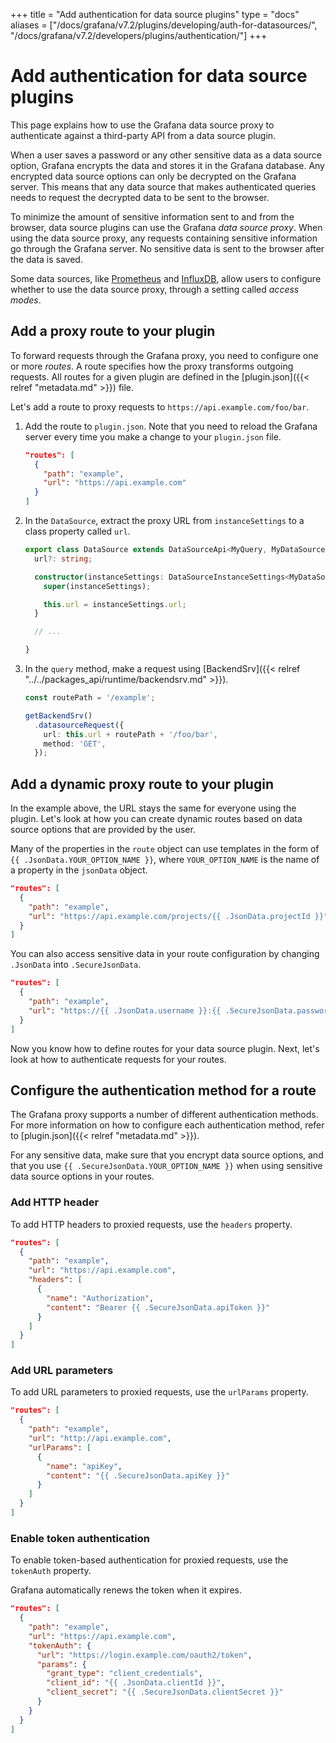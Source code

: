 +++
title = "Add authentication for data source plugins"
type = "docs"
aliases = ["/docs/grafana/v7.2/plugins/developing/auth-for-datasources/",  "/docs/grafana/v7.2/developers/plugins/authentication/"]
+++

# Add authentication for data source plugins

This page explains how to use the Grafana data source proxy to authenticate against a third-party API from a data source plugin.

When a user saves a password or any other sensitive data as a data source option, Grafana encrypts the data and stores it in the Grafana database. Any encrypted data source options can only be decrypted on the Grafana server. This means that any data source that makes authenticated queries needs to request the decrypted data to be sent to the browser.

To minimize the amount of sensitive information sent to and from the browser, data source plugins can use the Grafana _data source proxy_. When using the data source proxy, any requests containing sensitive information go through the Grafana server. No sensitive data is sent to the browser after the data is saved.

Some data sources, like [Prometheus](https://grafana.com/docs/grafana/latest/features/datasources/prometheus/) and [InfluxDB](https://grafana.com/docs/grafana/latest/features/datasources/influxdb/), allow users to configure whether to use the data source proxy, through a setting called _access modes_.

## Add a proxy route to your plugin

To forward requests through the Grafana proxy, you need to configure one or more _routes_. A route specifies how the proxy transforms outgoing requests. All routes for a given plugin are defined in the [plugin.json]({{< relref "metadata.md" >}}) file.

Let's add a route to proxy requests to `https://api.example.com/foo/bar`.

1. Add the route to `plugin.json`. Note that you need to reload the Grafana server every time you make a change to your `plugin.json` file.

   ```json
   "routes": [
     {
       "path": "example",
       "url": "https://api.example.com"
     }
   ]
   ```

1. In the `DataSource`, extract the proxy URL from `instanceSettings` to a class property called `url`.

   ```ts
   export class DataSource extends DataSourceApi<MyQuery, MyDataSourceOptions> {
     url?: string;

     constructor(instanceSettings: DataSourceInstanceSettings<MyDataSourceOptions>) {
       super(instanceSettings);

       this.url = instanceSettings.url;
     }

     // ...

   }
   ```

1. In the `query` method, make a request using [BackendSrv]({{< relref "../../packages_api/runtime/backendsrv.md" >}}).

   ```ts
   const routePath = '/example';

   getBackendSrv()
     .datasourceRequest({
       url: this.url + routePath + '/foo/bar',
       method: 'GET',
     });
   ```

## Add a dynamic proxy route to your plugin

In the example above, the URL stays the same for everyone using the plugin. Let's look at how you can create dynamic routes based on data source options that are provided by the user.

Many of the properties in the `route` object can use templates in the form of `{{ .JsonData.YOUR_OPTION_NAME }}`, where `YOUR_OPTION_NAME` is the name of a property in the `jsonData` object.

```json
"routes": [
  {
    "path": "example",
    "url": "https://api.example.com/projects/{{ .JsonData.projectId }}"
  }
]
```

You can also access sensitive data in your route configuration by changing `.JsonData` into `.SecureJsonData`.

```json
"routes": [
  {
    "path": "example",
    "url": "https://{{ .JsonData.username }}:{{ .SecureJsonData.password }}@api.example.com"
  }
]
```

Now you know how to define routes for your data source plugin. Next, let's look at how to authenticate requests for your routes.

## Configure the authentication method for a route

The Grafana proxy supports a number of different authentication methods. For more information on how to configure each authentication method, refer to [plugin.json]({{< relref "metadata.md" >}}).

For any sensitive data, make sure that you encrypt data source options, and that you use `{{ .SecureJsonData.YOUR_OPTION_NAME }}` when using sensitive data source options in your routes.

### Add HTTP header

To add HTTP headers to proxied requests, use the `headers` property.

```json
"routes": [
  {
    "path": "example",
    "url": "https://api.example.com",
    "headers": [
      {
        "name": "Authorization",
        "content": "Bearer {{ .SecureJsonData.apiToken }}"
      }
    ]
  }
]
```

### Add URL parameters

To add URL parameters to proxied requests, use the `urlParams` property.

```json
"routes": [
  {
    "path": "example",
    "url": "http://api.example.com",
    "urlParams": [
      {
        "name": "apiKey",
        "content": "{{ .SecureJsonData.apiKey }}"
      }
    ]
  }
]
```

### Enable token authentication

To enable token-based authentication for proxied requests, use the `tokenAuth` property.

Grafana automatically renews the token when it expires.

```json
"routes": [
  {
    "path": "example",
    "url": "https://api.example.com",
    "tokenAuth": {
      "url": "https://login.example.com/oauth2/token",
      "params": {
        "grant_type": "client_credentials",
        "client_id": "{{ .JsonData.clientId }}",
        "client_secret": "{{ .SecureJsonData.clientSecret }}"
      }
    }
  }
]
```
